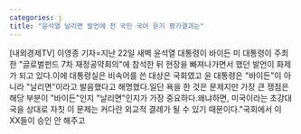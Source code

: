 ```yaml
---
categories: j
title: "윤석열 날리면 발언에 전 국민 국어 듣기 평가결과는"
---
```

[내외경제TV] 이영종 기자=지난 22일 새벽 윤석열 대통령이 바이든 미 대통령이 주최한 "글로벌펀드 7차 재정공약회의"에 참석한 뒤 현장을 빠져나가면서 했던 발언이 화제가 되고 있다.이에 대통령실은 비속어를 쓴 대상은 국회였고 윤 대통령은 "바이든"이 아니라 "날리면"이라고 발음했다고 해명했다.일단 욕을 한 것은 문제지만 가장 큰 쟁점은 해당 부분이 "바이든"인지 "날리면"인지가 가장 중요하다.왜냐하면, 미국이라는 초강대국을 상대로 자칫 이 문제는 커다란 외교적 결례가 될 수 있기 때문이다."국회에서 이 XX들이 승인 안 해주고